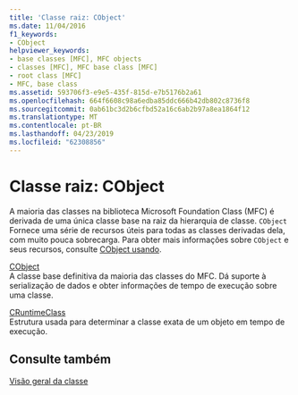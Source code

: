 ```yaml
---
title: 'Classe raiz: CObject'
ms.date: 11/04/2016
f1_keywords:
- CObject
helpviewer_keywords:
- base classes [MFC], MFC objects
- classes [MFC], MFC base class [MFC]
- root class [MFC]
- MFC, base class
ms.assetid: 593706f3-e9e5-435f-815d-e7b5176b2a61
ms.openlocfilehash: 664f6608c98a6edba85ddc666b42db802c8736f8
ms.sourcegitcommit: 0ab61bc3d2b6cfbd52a16c6ab2b97a8ea1864f12
ms.translationtype: MT
ms.contentlocale: pt-BR
ms.lasthandoff: 04/23/2019
ms.locfileid: "62308856"
---
```

# <a name="root-class-cobject"></a>Classe raiz: CObject

A maioria das classes na biblioteca Microsoft Foundation Class (MFC) é derivada de uma única classe base na raiz da hierarquia de classe. `CObject` Fornece uma série de recursos úteis para todas as classes derivadas dela, com muito pouca sobrecarga. Para obter mais informações sobre `CObject` e seus recursos, consulte [CObject usando](../mfc/using-cobject.md).

[CObject](../mfc/reference/cobject-class.md)<br/>
A classe base definitiva da maioria das classes do MFC. Dá suporte à serialização de dados e obter informações de tempo de execução sobre uma classe.

[CRuntimeClass](../mfc/reference/cruntimeclass-structure.md)<br/>
Estrutura usada para determinar a classe exata de um objeto em tempo de execução.

## <a name="see-also"></a>Consulte também

[Visão geral da classe](../mfc/class-library-overview.md)
